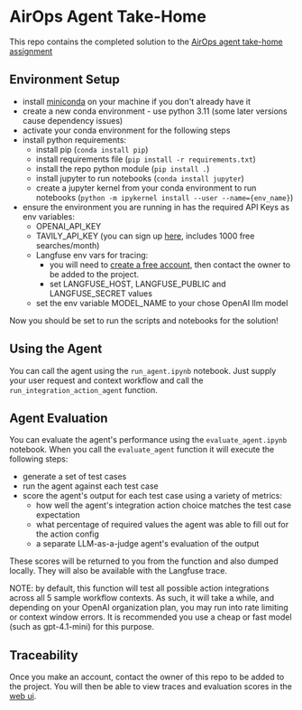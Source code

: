 # AirOps Agent Take-Home

This repo contains the completed solution to the [AirOps agent take-home assignment](https://airopshq.notion.site/Integration-Agent-Take-Home-Assessment-1c31f419db8a8046ae41e6722123811c#1c31f419db8a8046a87fe5f3cb849574)

## Environment Setup
* install [miniconda](https://www.anaconda.com/docs/getting-started/miniconda/main) on your machine if you don't already have it
* create a new conda environment - use python 3.11 (some later versions cause dependency issues)
* activate your conda environment for the following steps 
* install python requirements:
  * install pip (`conda install pip`)
  * install requirements file (`pip install -r requirements.txt`)
  * install the repo python module (`pip install .`)
  * install jupyter to run notebooks (`conda install jupyter`)
  * create a jupyter kernel from your conda environment to run notebooks (`python -m ipykernel install --user --name={env_name}`)
* ensure the environment you are running in has the required API Keys as env variables:
  * OPENAI_API_KEY
  * TAVILY_API_KEY (you can sign up [here](https://tavily.com/), includes 1000 free searches/month)
  * Langfuse env vars for tracing:
    * you will need to [create a free account](https://cloud.langfuse.com/auth/sign-up), then contact the owner to be added to the project.
    * set LANGFUSE_HOST, LANGFUSE_PUBLIC and LANGFUSE_SECRET values
  * set the env variable MODEL_NAME to your chose OpenAI llm model

Now you should be set to run the scripts and notebooks for the solution!

## Using the Agent
You can call the agent using the `run_agent.ipynb` notebook.
Just supply your user request and context workflow and call the `run_integration_action_agent` function.

## Agent Evaluation
You can evaluate the agent's performance using the `evaluate_agent.ipynb` notebook.
When you call the `evaluate_agent` function it will execute the following steps:
* generate a set of test cases
* run the agent against each test case
* score the agent's output for each test case using a variety of metrics:
  * how well the agent's integration action choice matches the test case expectation
  * what percentage of required values the agent was able to fill out for the action config
  * a separate LLM-as-a-judge agent's evaluation of the output

These scores will be returned to you from the function and also dumped locally.
They will also be available with the Langfuse trace.

NOTE: by default, this function will test all possible action integrations across all 5 sample workflow contexts.
As such, it will take a while, and depending on your OpenAI organization plan, you may run into rate limiting or context window errors.
It is recommended you use a cheap or fast model (such as gpt-4.1-mini) for this purpose.

## Traceability
Once you make an account, contact the owner of this repo to be added to the project.
You will then be able to view traces and evaluation scores in the [web ui](https://us.cloud.langfuse.com/project/cmaaekmlb0047ad0762o0z5t8).